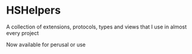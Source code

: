 # HSHelpers

A collection of extensions, protocols, types and views that I use in almost every project

Now available for perusal or use
